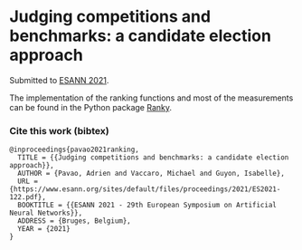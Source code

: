 # Judging competitions and benchmarks: a candidate election approach

Submitted to [ESANN 2021](https://www.esann.org/).

The implementation of the ranking functions and most of the measurements can be found in the Python package [Ranky](https://github.com/didayolo/ranky).

### Cite this work (bibtex)

```
@inproceedings{pavao2021ranking,
  TITLE = {{Judging competitions and benchmarks: a candidate election approach}},
  AUTHOR = {Pavao, Adrien and Vaccaro, Michael and Guyon, Isabelle},
  URL = {https://www.esann.org/sites/default/files/proceedings/2021/ES2021-122.pdf},
  BOOKTITLE = {{ESANN 2021 - 29th European Symposium on Artificial Neural Networks}},
  ADDRESS = {Bruges, Belgium},
  YEAR = {2021}
}
```
